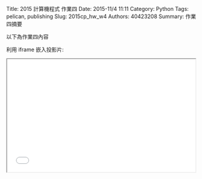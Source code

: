 Title: 2015 計算機程式 作業四
Date: 2015-11/4 11:11
Category: Python
Tags: pelican, publishing
Slug: 2015cp_hw_w4
Authors: 40423208
Summary: 作業四摘要

以下為作業四內容

利用 iframe 嵌入投影片:

<iframe src="40423208_cp_w4_p.html" width="500" height="300"></iframe>

